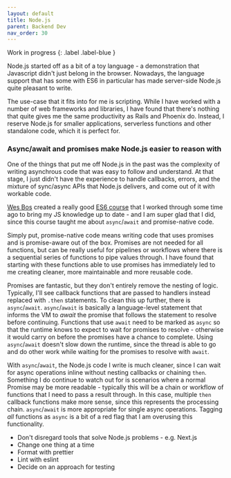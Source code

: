 ```yaml
---
layout: default
title: Node.js
parent: Backend Dev
nav_order: 30
---
```


Work in progress
{: .label .label-blue }

Node.js started off as a bit of a toy language - a demonstration that Javascript didn't just belong in the browser. Nowadays, the language support that has some with ES6 in particular has made server-side Node.js quite pleasant to write. 

The use-case that it fits into for me is scripting. While I have worked with a number of web frameworks and libraries, I have found that there's nothing that quite gives me the same productivity as Rails and Phoenix do. Instead, I reserve Node.js for smaller applications, serverless functions and other standalone code, which it is perfect for.

### Async/await and promises make Node.js easier to reason with

One of the things that put me off Node.js in the past was the complexity of writing asynchrous code that was easy to follow and understand. At that stage, I just didn't have the experience to handle callbacks, errors, and the mixture of sync/async APIs that Node.js delivers, and come out of it with workable code.

[Wes Bos](https://wesbos.com/) created a really good [ES6 course](https://es6.io/) that I worked through some time ago to bring my JS knowledge up to date - and I am super glad that I did, since this course taught me about `async`/`await` and promise-native code. 

Simply put, promise-native code means writing code that uses promises and is promise-aware out of the box. Promises are not needed for all functions, but can be really useful for pipelines or workflows where there is a sequential series of functions to pipe values through. I have found that starting with these functions able to use promises has immediately led to me creating cleaner, more maintainable and more reusable code.

Promises are fantastic, but they don't entirely remove the nesting of logic. Typically, I'll see callback functions that are passed to handlers instead replaced with `.then` statements. To clean this up further, there is `async`/`await`. `async`/`await` is basically a language-level statement that informs the VM to _await_ the promise that follows the statement to resolve before continuing. Functions that use `await` need to be marked as `async` so that the runtime knows to expect to wait for promises to resolve - otherwise it would carry on before the promises have a chance to complete. Using `async`/`await` doesn't slow down the runtime, since the thread is able to go and do other work while waiting for the promises to resolve with `await`. 

With `async`/`await`, the Node.js code I write is much cleaner, since I can wait for async operations inline without nesting callbacks or chaining `then`. Something I do continue to watch out for is scenarios where a normal Promise may be more readable - typically this will be a chain or workflow of functions that I need to pass a result through. In this case, multiple `then` callback functions make more sense, since this represents the processing chain. `async`/`await` is more appropriate for single async operations. Tagging _all_ functions as `async` is a bit of a red flag that I am overusing this functionality.

* Don't disregard tools that solve Node.js problems - e.g. Next.js
* Change one thing at a time
* Format with prettier
* Lint with eslint
* Decide on an approach for testing
